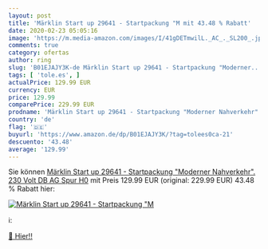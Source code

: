 ```yaml
---
layout: post
title: 'Märklin Start up 29641 - Startpackung "M mit 43.48 % Rabatt'
date: 2020-02-23 05:05:16
image: 'https://m.media-amazon.com/images/I/41gDETmwilL._AC_._SL200_.jpg'
comments: true
category: ofertas
author: ring
slug: 'B01EJAJY3K-de Märklin Start up 29641 - Startpackung "Moderner...'
tags: [ 'tole.es', ]
actualPrice: 129.99 EUR
currency: EUR
price: 129.99
comparePrice: 229.99 EUR
prodname: 'Märklin Start up 29641 - Startpackung "Moderner Nahverkehr". 230 Volt  DB AG  Spur  H0'
country: 'de'
flag: '🇩🇪'
buyurl: 'https://www.amazon.de/dp/B01EJAJY3K/?tag=tolees0ca-21'
descuento: '43.48'
average: '129.99'
---
```


Sie können [Märklin Start up 29641 - Startpackung "Moderner Nahverkehr". 230 Volt  DB AG  Spur  H0](https://www.amazon.de/dp/B01EJAJY3K/?tag=tolees0ca-21) mit Preis 129.99 EUR (original: 229.99 EUR) 43.48 % Rabatt hier:

[![Märklin Start up 29641 - Startpackung "M](https://m.media-amazon.com/images/I/41gDETmwilL._AC_._SL200_.jpg)](https://www.amazon.de/dp/B01EJAJY3K/?tag=tolees0ca-21)

ℹ️:


[🛒 Hier!!](https://www.amazon.de/dp/B01EJAJY3K/?tag=tolees0ca-21)
